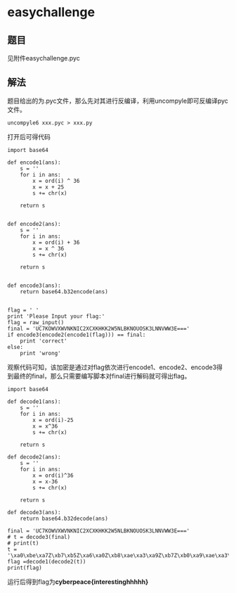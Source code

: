 # easychallenge

## 题目

见附件easychallenge.pyc

## 解法

题目给出的为.pyc文件，那么先对其进行反编译，利用uncompyle即可反编译pyc文件。

`uncompyle6 xxx.pyc > xxx.py`

打开后可得代码
```
import base64

def encode1(ans):
    s = ''
    for i in ans:
        x = ord(i) ^ 36
        x = x + 25
        s += chr(x)

    return s


def encode2(ans):
    s = ''
    for i in ans:
        x = ord(i) + 36
        x = x ^ 36
        s += chr(x)

    return s


def encode3(ans):
    return base64.b32encode(ans)


flag = ' '
print 'Please Input your flag:'
flag = raw_input()
final = 'UC7KOWVXWVNKNIC2XCXKHKK2W5NLBKNOUOSK3LNNVWW3E==='
if encode3(encode2(encode1(flag))) == final:
    print 'correct'
else:
    print 'wrong'

```
观察代码可知，该加密是通过对flag依次进行encode1、encode2、encode3得到最终的final，那么只需要编写脚本对final进行解码就可得出flag。

```
import base64

def decode1(ans):
    s = ''
    for i in ans:
        x = ord(i)-25
        x = x^36
        s += chr(x)

    return s

def decode2(ans):
    s = ''
    for i in ans:
        x = ord(i)^36
        x = x-36
        s += chr(x)

    return s

def decode3(ans):
    return base64.b32decode(ans)

final = 'UC7KOWVXWVNKNIC2XCXKHKK2W5NLBKNOUOSK3LNNVWW3E==='
# t = decode3(final)
# print(t)
t = '\xa0\xbe\xa7Z\xb7\xb5Z\xa6\xa0Z\xb8\xae\xa3\xa9Z\xb7Z\xb0\xa9\xae\xa3\xa4\xad\xad\xad\xad\xad\xb2'
flag =decode1(decode2(t))
print(flag)
```
运行后得到flag为**cyberpeace{interestinghhhhh}**